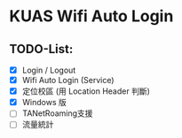 KUAS Wifi Auto Login
===========

## TODO-List:
- [x] Login / Logout
- [x] Wifi Auto Login (Service)
- [x] 定位校區 (用 Location Header 判斷)
- [x] Windows 版
- [ ] TANetRoaming支援
- [ ] 流量統計
